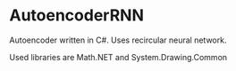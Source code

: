 # AutoencoderRNN
Autoencoder written in C#. Uses recircular neural network.

Used libraries are Math.NET and System.Drawing.Common